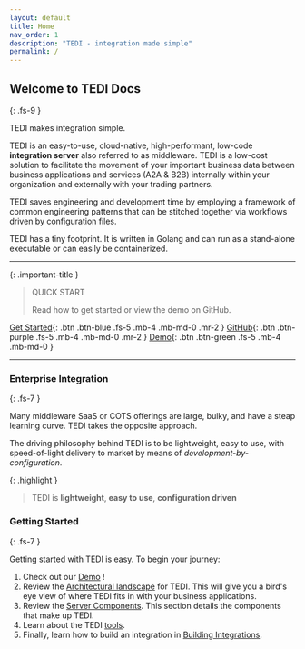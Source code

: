```yaml
---
layout: default
title: Home
nav_order: 1
description: "TEDI - integration made simple"
permalink: /
---
```


## Welcome to TEDI Docs
{: .fs-9 }

TEDI makes integration simple.

TEDI is an easy-to-use, cloud-native, high-performant, low-code **integration server** also referred to as middleware. TEDI is a low-cost solution to facilitate the movement of your important business data between business applications and services (A2A & B2B) internally within your organization and externally with your trading partners.

TEDI saves engineering and development time by employing a framework of common engineering patterns that can be stitched together via workflows driven by configuration files.

TEDI has a tiny footprint. It is written in Golang and can run as a stand-alone executable or can easily be containerized.

---

{: .important-title }
> QUICK START
>
> Read how to get started or view the demo on GitHub.

[Get Started](#getting-started){: .btn .btn-blue .fs-5 .mb-4 .mb-md-0 .mr-2 }
[GitHub](https://github.com/tedi-software/tedi){: .btn .btn-purple .fs-5 .mb-4 .mb-md-0 .mr-2 }
[Demo](https://github.com/tedi-software/tedi/?tab=readme-ov-file#color949698--demo){: .btn .btn-green .fs-5 .mb-4 .mb-md-0 }

---

### Enterprise Integration
{: .fs-7 }

Many middleware SaaS or COTS offerings are large, bulky, and have a steap learning curve. TEDI takes the opposite approach.

The driving philosophy behind TEDI is to be lightweight, easy to use, with speed-of-light delivery to market by means of *development-by-configuration*.

{: .highlight }
> TEDI is **lightweight**, **easy to use**, **configuration driven**


### Getting Started
{: .fs-7 }

Getting started with TEDI is easy. To begin your journey:

1. Check out our [Demo](https://github.com/tedi-software/tedi/?tab=readme-ov-file#color949698--demo) !
1. Review the [Architectural landscape]({{site.baseurl}}/landscape) for TEDI. This will give you a bird's eye view of where TEDI fits in with your business applications.
1. Review the [Server Components]({{site.baseurl}}/components). This section details the components that make up TEDI.
1. Learn about the TEDI [tools]({{site.baseurl}}/tools).
1. Finally, learn how to build an integration in [Building Integrations]({{site.baseurl}}/integrations).

